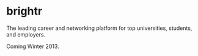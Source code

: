 brightr
=======
The leading career and networking platform for top universities, students, and employers.

Coming Winter 2013.